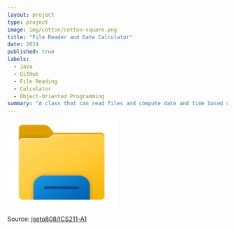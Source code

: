 ```yaml
---
layout: project
type: project
image: img/cotton/cotton-square.png
title: "File Reader and Date Calculator"
date: 2024
published: true
labels:
  - Java
  - GitHub
  - File Reading
  - Calculator
  - Object-Oriented Programming
summary: "A class that can read files and compute date and time based on seconds in a year for ICS 211."
---
```


<img class="img-fluid" src="../img/ics211-a1/File Explorer.jpg">



Source: <a href="https://github.com/jseto808/ICS211-A1.git"><i class="large github icon "></i>jseto808/ICS211-A1</a>
